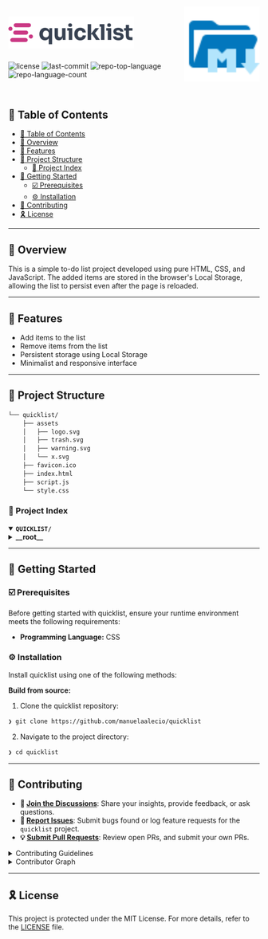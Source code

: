 <div align="left" style="position: relative;">
<img src="https://raw.githubusercontent.com/PKief/vscode-material-icon-theme/ec559a9f6bfd399b82bb44393651661b08aaf7ba/icons/folder-markdown-open.svg" align="right" width="30%" style="margin: -20px 0 0 20px;">
<h1><img src="./assets/logo.svg" width="50%"></h1>
<p align="left">
</p>
<p align="left">
	<img src="https://img.shields.io/github/license/manuelaalecio/quicklist?style=default&logo=opensourceinitiative&logoColor=white&color=ca3884" alt="license">
	<img src="https://img.shields.io/github/last-commit/manuelaalecio/quicklist?style=default&logo=git&logoColor=white&color=ca3884" alt="last-commit">
	<img src="https://img.shields.io/github/languages/top/manuelaalecio/quicklist?style=default&color=ca3884" alt="repo-top-language">
	<img src="https://img.shields.io/github/languages/count/manuelaalecio/quicklist?style=default&color=ca3884" alt="repo-language-count">
</p>
</div>
<br clear="right">

## 🔗 Table of Contents

- [🔗 Table of Contents](#-table-of-contents)
- [📍 Overview](#-overview)
- [👾 Features](#-features)
- [📁 Project Structure](#-project-structure)
  - [📂 Project Index](#-project-index)
- [🚀 Getting Started](#-getting-started)
  - [☑️ Prerequisites](#️-prerequisites)
  - [⚙️ Installation](#️-installation)
- [🔰 Contributing](#-contributing)
- [🎗 License](#-license)

---

## 📍 Overview

This is a simple to-do list project developed using pure HTML, CSS, and JavaScript. The added items are stored in the browser's Local Storage, allowing the list to persist even after the page is reloaded.

---

## 👾 Features

- Add items to the list
- Remove items from the list
- Persistent storage using Local Storage
- Minimalist and responsive interface

---

## 📁 Project Structure

```sh
└── quicklist/
    ├── assets
    │   ├── logo.svg
    │   ├── trash.svg
    │   ├── warning.svg
    │   └── x.svg
    ├── favicon.ico
    ├── index.html
    ├── script.js
    └── style.css
```

### 📂 Project Index

<details open>
	<summary><b><code>QUICKLIST/</code></b></summary>
	<details>
		<summary><b>__root__</b></summary>
		<blockquote>
			<table>
			<tr>
				<td><b><a href='https://github.com/manuelaalecio/quicklist/blob/master/style.css'>style.css</a></b></td>
				<td><code>❯ all styles</code></td>
			</tr>
			<tr>
				<td><b><a href='https://github.com/manuelaalecio/quicklist/blob/master/script.js'>script.js</a></b></td>
				<td><code>❯ code script</code></td>
			</tr>
			<tr>
				<td><b><a href='https://github.com/manuelaalecio/quicklist/blob/master/index.html'>index.html</a></b></td>
				<td><code>❯ html structure</code></td>
			</tr>
			</table>
		</blockquote>
	</details>
</details>

---

## 🚀 Getting Started

### ☑️ Prerequisites

Before getting started with quicklist, ensure your runtime environment meets the following requirements:

- **Programming Language:** CSS

### ⚙️ Installation

Install quicklist using one of the following methods:

**Build from source:**

1. Clone the quicklist repository:

```sh
❯ git clone https://github.com/manuelaalecio/quicklist
```

2. Navigate to the project directory:

```sh
❯ cd quicklist
```

---

## 🔰 Contributing

- **💬 [Join the Discussions](https://github.com/manuelaalecio/quicklist/discussions)**: Share your insights, provide feedback, or ask questions.
- **🐛 [Report Issues](https://github.com/manuelaalecio/quicklist/issues)**: Submit bugs found or log feature requests for the `quicklist` project.
- **💡 [Submit Pull Requests](https://github.com/manuelaalecio/quicklist/blob/main/CONTRIBUTING.md)**: Review open PRs, and submit your own PRs.

<details closed>
<summary>Contributing Guidelines</summary>

1. **Fork the Repository**: Start by forking the project repository to your github account.
2. **Clone Locally**: Clone the forked repository to your local machine using a git client.
   ```sh
   git clone https://github.com/manuelaalecio/quicklist
   ```
3. **Create a New Branch**: Always work on a new branch, giving it a descriptive name.
   ```sh
   git checkout -b new-feature-x
   ```
4. **Make Your Changes**: Develop and test your changes locally.
5. **Commit Your Changes**: Commit with a clear message describing your updates.
   ```sh
   git commit -m 'Implemented new feature x.'
   ```
6. **Push to github**: Push the changes to your forked repository.
   ```sh
   git push origin new-feature-x
   ```
7. **Submit a Pull Request**: Create a PR against the original project repository. Clearly describe the changes and their motivations.
8. **Review**: Once your PR is reviewed and approved, it will be merged into the main branch. Congratulations on your contribution!
</details>

<details closed>
<summary>Contributor Graph</summary>
<br>
<p align="left">
   <a href="https://github.com{/manuelaalecio/quicklist/}graphs/contributors">
      <img src="https://contrib.rocks/image?repo=manuelaalecio/quicklist">
   </a>
</p>
</details>

---

## 🎗 License

This project is protected under the MIT License. For more details, refer to the [LICENSE](./LICENSE) file.
